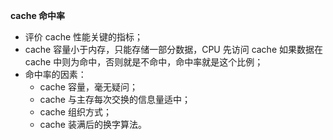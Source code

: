 **cache 命中率**

* 评价 cache 性能关键的指标；
* cache 容量小于内存，只能存储一部分数据，CPU 先访问 cache 如果数据在 cache 中则为命中，否则就是不命中，命中率就是这个比例；
* 命中率的因素：
  * cache 容量，毫无疑问；
  * cache 与主存每次交换的信息量适中；
  * cache 组织方式；
  * cache 装满后的换字算法。

